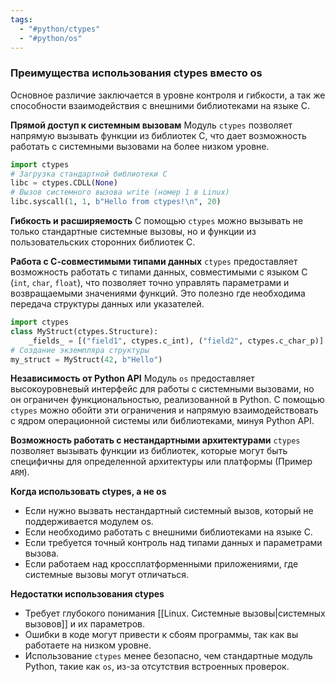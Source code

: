 ```yaml
---
tags:
  - "#python/ctypes"
  - "#python/os"
---
```



### Преимущества использования ctypes вместо os

Основное различие заключается в уровне контроля и гибкости, а так же способности взаимодействия с внешними библиотеками на языке С.

**Прямой доступ к системным вызовам**
Модуль `ctypes` позволяет напрямую вызывать функции из библиотек С, что дает возможность работать с системными вызовами на более низком уровне. 

```python
import ctypes
# Загрузка стандартной библиотеки C
libc = ctypes.CDLL(None)
# Вызов системного вызова write (номер 1 в Linux)
libc.syscall(1, 1, b"Hello from ctypes!\n", 20)
```

**Гибкость и расширяемость**
С помощью `ctypes` можно вызывать не только стандартные системные вызовы, но и функции из пользовательских сторонних библиотек C.

**Работа с С-совместимыми типами данных**
`ctypes` предоставляет возможность работать с типами данных, совместимыми с языком С (`int`, `char`, `float`), что позволяет точно управлять параметрами и возвращаемыми значениями функций. Это полезно где необходима передача структуры данных или указателей.

```python
import ctypes
class MyStruct(ctypes.Structure):
    _fields_ = [("field1", ctypes.c_int), ("field2", ctypes.c_char_p)]
# Создание экземпляра структуры
my_struct = MyStruct(42, b"Hello")
```

**Независимость от Python API**
Модуль `os` предоставляет высокоуровневый интерфейс для работы с системными вызовами, но он ограничен функциональностью, реализованной в Python. С помощью `ctypes` можно обойти эти ограничения и напрямую взаимодействовать с ядром операционной системы или библиотеками, минуя Python API.

**Возможность работать с нестандартными архитектурами**
`ctypes` позволяет вызывать функции из библиотек, которые могут быть специфичны для определенной архитектуры или платформы (Пример `ARM`). 

**Когда использовать ctypes, а не os**
- Если нужно вызвать нестандартный системный вызов, который не поддерживается модулем os.
- Если необходимо работать с внешними библиотеками на языке С.
- Если требуется точный контроль над типами данных и параметрами вызова.
- Если работаем над кроссплатформенными приложениями, где системные вызовы могут отличаться.

**Недостатки использования ctypes**
- Требует глубокого понимания [[Linux. Системные вызовы|системных вызовов]] и их параметров.
- Ошибки в коде могут привести к сбоям программы, так как вы работаете на низком уровне.
- Использование `ctypes` менее безопасно, чем стандартные модуль Python, такие как `os`, из-за отсутствия встроенных проверок.
